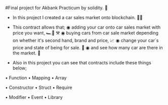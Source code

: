 #Final project for Akbank Practicum by solidity. 🔗
- In this project I created a car sales market onto blockchain. 👨‍💻

- This contract allows that;
  ◉ adding your car onto car sales market with price you want, 🏎️🚗 ⚒️
  ◉ buying cars from car sale market depending on whether it's second hand, brand and price, 📈
  ◉ change your car`s price and state of being for sale. 📝
  ◉ and see how many car are there in the market. 🚀
  
- Also in this project you can see that contracts include these things below;

• Function      • Mapping      • Array

• Constructor   • Struct       • Require

• Modifier      • Event        • Library
